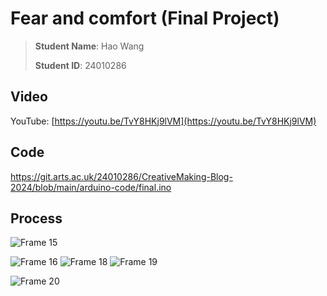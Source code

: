 # Fear and comfort (Final Project)

> **Student Name**: Hao Wang
> 
> **Student ID**: 24010286


## Video

 YouTube: [https://youtu.be/TvY8HKj9lVM](https://youtu.be/TvY8HKj9lVM)

## Code

[https://git.arts.ac.uk/24010286/CreativeMaking-Blog-2024/blob/main/arduino-code/final.ino
](https://git.arts.ac.uk/24010286/CreativeMaking-Blog-2024/blob/main/arduino-code/final.ino)
## Process

![Frame 15](https://git.arts.ac.uk/24010286/CreativeMaking-Blog-2024/assets/1333/7ea04c55-b528-4929-83fc-a93e7a59c6e9)

![Frame 16](https://git.arts.ac.uk/24010286/CreativeMaking-Blog-2024/assets/1333/9dbb04ef-c48c-4928-ab9e-e5d335e96b1d)
![Frame 18](https://git.arts.ac.uk/24010286/CreativeMaking-Blog-2024/assets/1333/89f18ddd-2ecb-4b06-85ee-7b21c52a666c)
![Frame 19](https://git.arts.ac.uk/24010286/CreativeMaking-Blog-2024/assets/1333/1fb16597-fc30-4886-a057-685d5ff77fc5)

![Frame 20](https://git.arts.ac.uk/24010286/CreativeMaking-Blog-2024/assets/1333/2c7f18f9-e247-4ba5-8ae2-0e399b546895)



